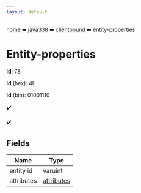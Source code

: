 ```yaml
---
layout: default
---
```


[home](/) ➡ [java338](/protocol/java338) ➡ [clientbound](/protocol/java338/clientbound) ➡ entity-properties

# Entity-properties

**Id**: 78

**Id** (hex): 4E

**Id** (bin): 01001110

✔️

✔️

## Fields

Name | Type
---|---
entity id | varuint
attributes | [attributes](/protocol/java338/arrays)

